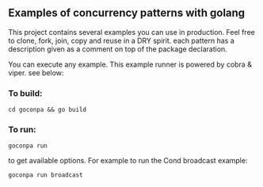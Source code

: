 ## Examples of concurrency patterns with golang

This project contains several examples you can use in production.
Feel free to clone, fork, join, copy and reuse in a DRY spirit.
each pattern has a description given as a comment on top of the package declaration.

You can execute any example. This example runner is powered by cobra & viper. see below:

### To build:
```
cd goconpa && go build
```
### To run:

```
goconpa run 
```
to get available options. For example to run the Cond broadcast example:

```
goconpa run broadcast
```